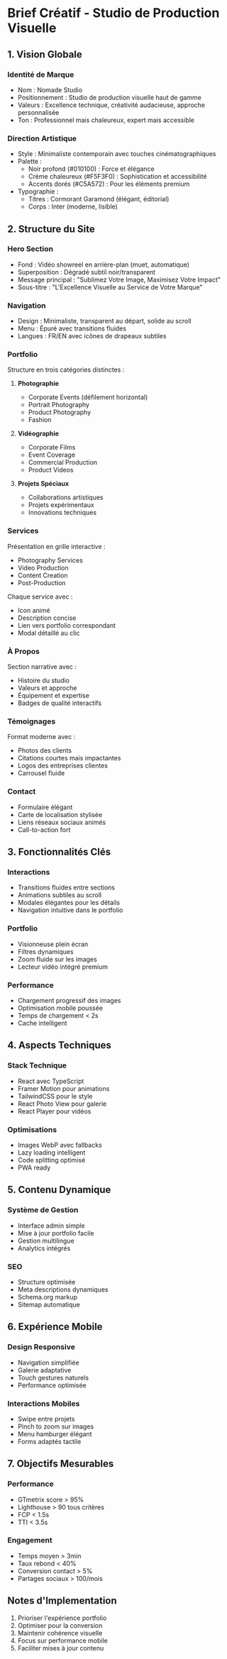 # Brief Créatif - Studio de Production Visuelle

## 1. Vision Globale

### Identité de Marque
- Nom : Nomade Studio
- Positionnement : Studio de production visuelle haut de gamme
- Valeurs : Excellence technique, créativité audacieuse, approche personnalisée
- Ton : Professionnel mais chaleureux, expert mais accessible

### Direction Artistique
- Style : Minimaliste contemporain avec touches cinématographiques
- Palette :
  - Noir profond (#010100) : Force et élégance
  - Crème chaleureux (#F5F3F0) : Sophistication et accessibilité
  - Accents dorés (#C5A572) : Pour les éléments premium
- Typographie :
  - Titres : Cormorant Garamond (élégant, éditorial)
  - Corps : Inter (moderne, lisible)

## 2. Structure du Site

### Hero Section
- Fond : Vidéo showreel en arrière-plan (muet, automatique)
- Superposition : Dégradé subtil noir/transparent
- Message principal : "Sublimez Votre Image, Maximisez Votre Impact"
- Sous-titre : "L'Excellence Visuelle au Service de Votre Marque"

### Navigation
- Design : Minimaliste, transparent au départ, solide au scroll
- Menu : Épuré avec transitions fluides
- Langues : FR/EN avec icônes de drapeaux subtiles

### Portfolio
Structure en trois catégories distinctes :
1. **Photographie**
   - Corporate Events (défilement horizontal)
   - Portrait Photography
   - Product Photography
   - Fashion

2. **Vidéographie**
   - Corporate Films
   - Event Coverage
   - Commercial Production
   - Product Videos

3. **Projets Spéciaux**
   - Collaborations artistiques
   - Projets expérimentaux
   - Innovations techniques

### Services
Présentation en grille interactive :
- Photography Services
- Video Production
- Content Creation
- Post-Production

Chaque service avec :
- Icon animé
- Description concise
- Lien vers portfolio correspondant
- Modal détaillé au clic

### À Propos
Section narrative avec :
- Histoire du studio
- Valeurs et approche
- Équipement et expertise
- Badges de qualité interactifs

### Témoignages
Format moderne avec :
- Photos des clients
- Citations courtes mais impactantes
- Logos des entreprises clientes
- Carrousel fluide

### Contact
- Formulaire élégant
- Carte de localisation stylisée
- Liens réseaux sociaux animés
- Call-to-action fort

## 3. Fonctionnalités Clés

### Interactions
- Transitions fluides entre sections
- Animations subtiles au scroll
- Modales élégantes pour les détails
- Navigation intuitive dans le portfolio

### Portfolio
- Visionneuse plein écran
- Filtres dynamiques
- Zoom fluide sur les images
- Lecteur vidéo intégré premium

### Performance
- Chargement progressif des images
- Optimisation mobile poussée
- Temps de chargement < 2s
- Cache intelligent

## 4. Aspects Techniques

### Stack Technique
- React avec TypeScript
- Framer Motion pour animations
- TailwindCSS pour le style
- React Photo View pour galerie
- React Player pour vidéos

### Optimisations
- Images WebP avec fallbacks
- Lazy loading intelligent
- Code splitting optimisé
- PWA ready

## 5. Contenu Dynamique

### Système de Gestion
- Interface admin simple
- Mise à jour portfolio facile
- Gestion multilingue
- Analytics intégrés

### SEO
- Structure optimisée
- Meta descriptions dynamiques
- Schema.org markup
- Sitemap automatique

## 6. Expérience Mobile

### Design Responsive
- Navigation simplifiée
- Galerie adaptative
- Touch gestures naturels
- Performance optimisée

### Interactions Mobiles
- Swipe entre projets
- Pinch to zoom sur images
- Menu hamburger élégant
- Forms adaptés tactile

## 7. Objectifs Mesurables

### Performance
- GTmetrix score > 95%
- Lighthouse > 90 tous critères
- FCP < 1.5s
- TTI < 3.5s

### Engagement
- Temps moyen > 3min
- Taux rebond < 40%
- Conversion contact > 5%
- Partages sociaux > 100/mois

## Notes d'Implementation

1. Prioriser l'expérience portfolio
2. Optimiser pour la conversion
3. Maintenir cohérence visuelle
4. Focus sur performance mobile
5. Faciliter mises à jour contenu